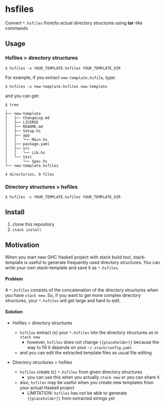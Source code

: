 # hsfiles

Convert `*.hsfiles` from/to actual directory structures using **tar**-like commands

## Usage

### Hsfiles > directory structures

```shell
$ hsfiles -x YOUR_TEMPLATE.hsfiles YOUR_TEMPLATE_DIR
```

For example, if you extract `new-template.hsfile`, type:

```shell
$ hsfiles -x new-template.hsfiles new-template
```

and you can get:

```shell
$ tree
.
├── new-template
│   ├── ChangeLog.md
│   ├── LICENSE
│   ├── README.md
│   ├── Setup.hs
│   ├── app
│   │   └── Main.hs
│   ├── package.yaml
│   ├── src
│   │   └── Lib.hs
│   └── test
│       └── Spec.hs
└── new-template.hsfiles

4 directories, 9 files
```

### Directory structures > hsfiles

```shell
$ hsfiles -c YOUR_TEMPLATE.hsfiles YOUR_TEMPLATE_DIR
```

## Install

1. clone this repository
2. `stack install`

## Motivation

When you start new GHC Haskell project with stack build tool, stack-template is useful to generate frequently used directory structures. You can write your own stack-template and save it as `*.hsfiles`.

#### Problem

A `*.hsfiles` consists of the concatenation of the directory structures when you have `stack new`. So, if you want to get more complex directory structures, your `*.hsfiles` will get large and hard to edit.

#### Solution

- Hsfiles > directory structures
  - `hsfiles` extract (x) your `*.hsfiles` into the directory structures as in `stack new`
    - however, `hsfiles` does not change `{{placeholder}}` because the way to fill it depends on your `~/.stack/config.yaml`
  - and you can edit the extracted template files as usual file editing

- Directory structures > hsfiles
  - `hsfiles` create (c) `*.hsfiles` from given directory structures
    - you can use this when you actually `stack new` or you can share it
  - also, `hsfiles` may be useful when you create new templates from your actual Haskell project
    - LIMITATION: `hsfiles` has not be able to generate `{{placeholder}}` from extracted strings yet